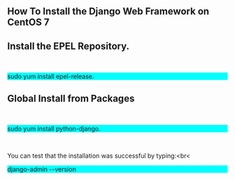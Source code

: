 <h2>How To Install the Django Web Framework on CentOS 7</h2>

<h2>Install the EPEL Repository.</h2><br>

<p style="background-color:aqua">sudo yum install epel-release.</p>

<h2>Global Install from Packages</h2><br>

<p style="background-color:aqua">sudo yum install python-django.</p><br>

You can test that the installation was successful by typing:<br<

<p style="background-color:aqua">django-admin --version</p>
